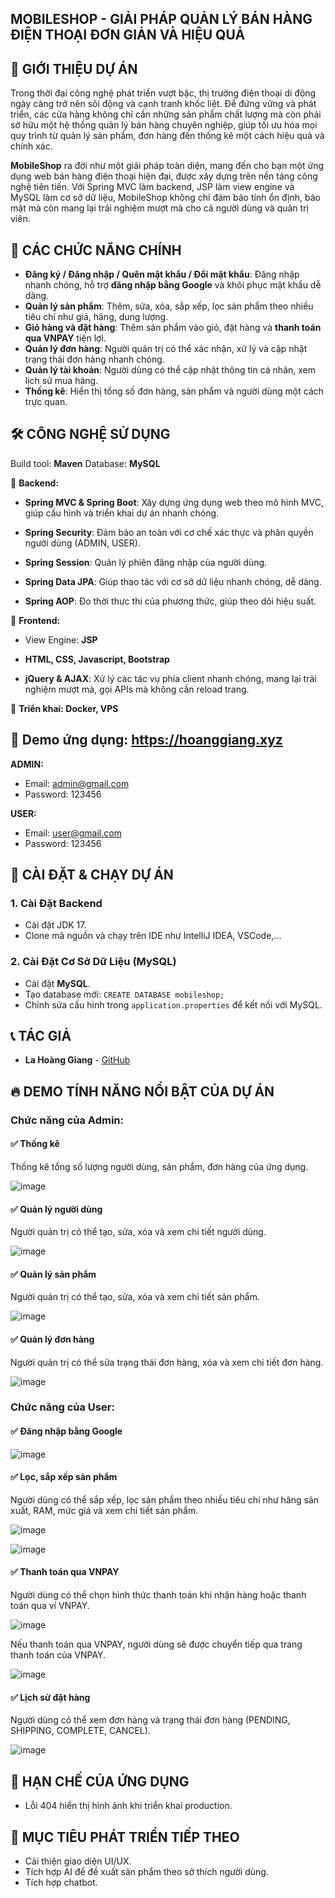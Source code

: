 ## MOBILESHOP - GIẢI PHÁP QUẢN LÝ BÁN HÀNG ĐIỆN THOẠI ĐƠN GIẢN VÀ HIỆU QUẢ

## 🚀 GIỚI THIỆU DỰ ÁN
Trong thời đại công nghệ phát triển vượt bậc, thị trường điện thoại di động ngày càng trở nên sôi động và cạnh tranh khốc liệt. Để đứng vững và phát triển, các cửa hàng không chỉ cần những sản phẩm chất lượng mà còn phải sở hữu một hệ thống quản lý bán hàng chuyên nghiệp, giúp tối ưu hóa mọi quy trình từ quản lý sản phẩm, đơn hàng đến thống kê một cách hiệu quả và chính xác.

**MobileShop** ra đời như một giải pháp toàn diện, mang đến cho bạn một ứng dụng web bán hàng điện thoại hiện đại, được xây dựng trên nền tảng công nghệ tiên tiến. Với Spring MVC làm backend, JSP làm view engine và MySQL làm cơ sở dữ liệu, MobileShop không chỉ đảm bảo tính ổn định, bảo mật mà còn mang lại trải nghiệm mượt mà cho cả người dùng và quản trị viên.

## 🎯 CÁC CHỨC NĂNG CHÍNH

- **Đăng ký / Đăng nhập / Quên mật khẩu / Đổi mật khẩu**: Đăng nhập nhanh chóng, hỗ trợ **đăng nhập bằng Google** và khôi phục mật khẩu dễ dàng.
- **Quản lý sản phẩm**: Thêm, sửa, xóa, sắp xếp, lọc sản phẩm theo nhiều tiêu chí như giá, hãng, dung lượng.
- **Giỏ hàng và đặt hàng**: Thêm sản phẩm vào giỏ, đặt hàng và **thanh toán qua VNPAY** tiện lợi.
- **Quản lý đơn hàng**: Người quản trị có thể xác nhận, xử lý và cập nhật trạng thái đơn hàng nhanh chóng.
- **Quản lý tài khoản**: Người dùng có thể cập nhật thông tin cá nhân, xem lịch sử mua hàng.
- **Thống kê**: Hiển thị tổng số đơn hàng, sản phẩm và người dùng một cách trực quan.

## 🛠 CÔNG NGHỆ SỬ DỤNG

Build tool: **Maven** 
Database: **MySQL** 

📌 **Backend:**

- **Spring MVC & Spring Boot**: Xây dựng ứng dụng web theo mô hình MVC, giúp cấu hình và triển khai dự án nhanh chóng.

- **Spring Security**: Đảm bảo an toàn với cơ chế xác thực và phân quyền người dùng (ADMIN, USER).

- **Spring Session**: Quản lý phiên đăng nhập của người dùng.

- **Spring Data JPA**: Giúp thao tác với cơ sở dữ liệu nhanh chóng, dễ dàng.

- **Spring AOP**: Đo thời thực thi của phương thức, giúp theo dõi hiệu suất.

📌 **Frontend:**

- View Engine: **JSP**

- **HTML, CSS, Javascript, Bootstrap**

- **jQuery & AJAX**: Xử lý các tác vụ phía client nhanh chóng, mang lại trải nghiệm mượt mà, gọi APIs mà không cần reload trang.

📌 **Triển khai: Docker, VPS**

## 📝 Demo ứng dụng: https://hoanggiang.xyz

**ADMIN:**
- Email: admin@gmail.com
- Password: 123456

**USER:**
- Email: user@gmail.com
- Password: 123456

## 🔧 CÀI ĐẶT & CHẠY DỰ ÁN

### 1. Cài Đặt Backend
- Cài đặt JDK 17.
- Clone mã nguồn và chạy trên IDE như IntelliJ IDEA, VSCode,...

### 2. Cài Đặt Cơ Sở Dữ Liệu (MySQL)
- Cài đặt **MySQL**.
- Tạo database mới: `CREATE DATABASE mobileshop;`
- Chỉnh sửa cấu hình trong `application.properties` để kết nối với MySQL.

## 📞 TÁC GIẢ
- **La Hoàng Giang** - [GitHub](https://github.com/lhggiang)

## 🔥 DEMO TÍNH NĂNG NỔI BẬT CỦA DỰ ÁN

### Chức năng của Admin:

#### ✅ Thống kê
Thống kê tổng số lượng người dùng, sản phẩm, đơn hàng của ứng dụng.

![image](https://github.com/user-attachments/assets/9a6590fa-b216-4c28-9f1c-efb277a9d570)

#### ✅ Quản lý người dùng
Người quản trị có thể tạo, sửa, xóa và xem chi tiết người dùng.

![image](https://github.com/user-attachments/assets/c5d63f83-b30d-47ac-a031-d49f03ba2e65)

#### ✅ Quản lý sản phẩm
Người quản trị có thể tạo, sửa, xóa và xem chi tiết sản phẩm.

![image](https://github.com/user-attachments/assets/49046c5a-5fe3-4b6e-8ae7-661287dd6dde)

#### ✅ Quản lý đơn hàng
Người quản trị có thể sửa trạng thái đơn hàng, xóa và xem chi tiết đơn hàng.

![image](https://github.com/user-attachments/assets/ad0a6b33-220d-4366-847c-d9cee686d6ae)

### Chức năng của User:

#### ✅ Đăng nhập bằng Google

![image](https://github.com/user-attachments/assets/3e10e31a-f1a5-407a-bc81-313accaab689)

#### ✅ Lọc, sắp xếp sản phẩm 
Người dùng có thể sắp xếp, lọc sản phẩm theo nhiều tiêu chí như hãng sản xuất, RAM, mức giá và xem chi tiết sản phẩm.

![image](https://github.com/user-attachments/assets/46388b91-2ca4-4cb7-93b9-6a99a1383b8b)

![image](https://github.com/user-attachments/assets/050fddac-e492-45ea-a984-418784ec46ab)

#### ✅ Thanh toán qua VNPAY
Người dùng có thể chọn hình thức thanh toán khi nhận hàng hoặc thanh toán qua ví VNPAY.

![image](https://github.com/user-attachments/assets/c14b863a-24ca-4b36-b35d-2c84e93162a7)

Nếu thanh toán qua VNPAY, người dùng sẽ được chuyển tiếp qua trang thanh toán của VNPAY.

![image](https://github.com/user-attachments/assets/7f3c08a4-1723-4e6f-aa6a-2822f89b23b8)

#### ✅ Lịch sử đặt hàng
Người dùng có thể xem đơn hàng và trạng thái đơn hàng (PENDING, SHIPPING, COMPLETE, CANCEL).

![image](https://github.com/user-attachments/assets/b837e597-9b58-4d4e-aa5c-cabd7a98dddf)

## 🔧 HẠN CHẾ CỦA ỨNG DỤNG
- Lỗi 404 hiển thị hình ảnh khi triển khai production.

## 📌 MỤC TIÊU PHÁT TRIỂN TIẾP THEO
- Cải thiện giao diện UI/UX.
- Tích hợp AI để đề xuất sản phẩm theo sở thích người dùng.
- Tích hợp chatbot.
